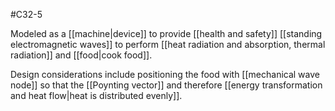 #C32-5 

Modeled as a [[machine|device]] to provide [[health and safety]] [[standing electromagnetic waves]] to perform [[heat radiation and absorption, thermal radiation]] and [[food|cook food]]. 

Design considerations include positioning the food with [[mechanical wave node]] so that the [[Poynting vector]] and therefore [[energy transformation and heat flow|heat is distributed evenly]].